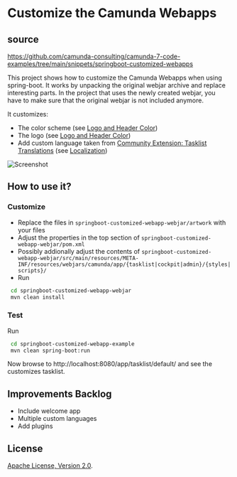 # Customize the Camunda Webapps

## source
https://github.com/camunda-consulting/camunda-7-code-examples/tree/main/snippets/springboot-customized-webapps

This project shows how to customize the Camunda Webapps when using spring-boot.
It works by unpacking the original webjar archive and replace interesting parts.
In the project that uses the newly created webjar, you have to make sure that the original webjar is not included anymore.

It customizes:

* The color scheme (see [Logo and Header Color](https://docs.camunda.org/manual/latest/webapps/tasklist/configuration/#logo-and-header-color))
* The logo (see [Logo and Header Color](https://docs.camunda.org/manual/latest/webapps/tasklist/configuration/#logo-and-header-color))
* Add custom language taken from [Community Extension: Tasklist Translations](https://github.com/camunda/camunda-tasklist-translations/) (see [Localization](https://docs.camunda.org/manual/latest/webapps/tasklist/configuration/#localization))

![Screenshot](screenshot.png)

## How to use it?

### Customize

* Replace the files in ```springboot-customized-webapp-webjar/artwork``` with your files
* Adjust the properties in the top section of ```springboot-customized-webapp-webjar/pom.xml```
* Possibly addionally adjust the contents of ```springboot-customized-webapp-webjar/src/main/resources/META-INF/resources/webjars/camunda/app/{tasklist|cockpit|admin}/{styles|scripts}/```
* Run 
```bash
 cd springboot-customized-webapp-webjar
 mvn clean install
```

### Test
Run

```bash
 cd springboot-customized-webapp-example
 mvn clean spring-boot:run
```

Now browse to http://localhost:8080/app/tasklist/default/ and see the customizes tasklist.


Improvements Backlog
--------------------

* Include welcome app
* Multiple custom languages
* Add plugins

License
-------

[Apache License, Version 2.0](http://www.apache.org/licenses/LICENSE-2.0).